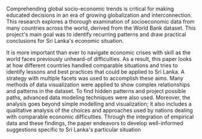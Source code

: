 Comprehending global socio-economic trends is critical for making educated decisions in an era of growing globalization and interconnection. This research explores a thorough examination of socioeconomic data from many countries across the world, derived from the World Bank dataset. This project's main goal was to identify recurring patterns and draw practical conclusions for Sri Lanka's economic situation.

It is more important than ever to navigate economic crises with skill as the world faces previously unheard-of difficulties. As a result, this paper looks at how different countries handled comparable situations and tries to identify lessons and best practices that could be applied to Sri Lanka.
A strategy with multiple facets was used to accomplish these aims. Many methods of data visualization were applied to show complex relationships and patterns in the dataset. To find hidden patterns and project possible paths, advanced data modeling techniques were also used.
Moreover, the analysis goes beyond simple modelling and visualization; it also includes a qualitative analysis of the choices and approaches used by nations dealing with comparable economic difficulties. Through the integration of empirical data and these findings, the paper endeavors to develop well-informed suggestions specific to Sri Lanka's particular situation
